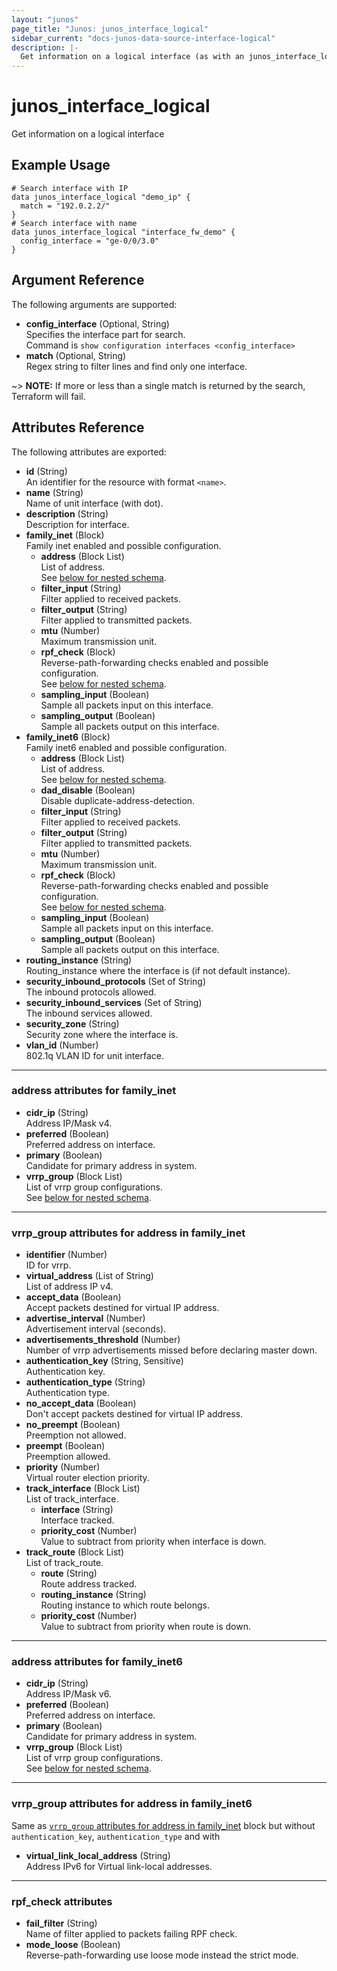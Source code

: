 ```yaml
---
layout: "junos"
page_title: "Junos: junos_interface_logical"
sidebar_current: "docs-junos-data-source-interface-logical"
description: |-
  Get information on a logical interface (as with an junos_interface_logical resource import)
---
```


# junos_interface_logical

Get information on a logical interface

## Example Usage

```hcl
# Search interface with IP
data junos_interface_logical "demo_ip" {
  match = "192.0.2.2/"
}
# Search interface with name
data junos_interface_logical "interface_fw_demo" {
  config_interface = "ge-0/0/3.0"
}
```

## Argument Reference

The following arguments are supported:

- **config_interface** (Optional, String)  
  Specifies the interface part for search.  
  Command is `show configuration interfaces <config_interface>`
- **match** (Optional, String)  
  Regex string to filter lines and find only one interface.

~> **NOTE:** If more or less than a single match is returned by the search, Terraform will fail.

## Attributes Reference

The following attributes are exported:

- **id** (String)  
  An identifier for the resource with format `<name>`.
- **name** (String)  
  Name of unit interface (with dot).
- **description** (String)  
  Description for interface.
- **family_inet** (Block)  
  Family inet enabled and possible configuration.
  - **address** (Block List)  
    List of address.  
    See [below for nested schema](#address-attributes-for-family_inet).
  - **filter_input** (String)  
    Filter applied to received packets.
  - **filter_output** (String)  
    Filter applied to transmitted packets.
  - **mtu** (Number)  
    Maximum transmission unit.
  - **rpf_check** (Block)  
    Reverse-path-forwarding checks enabled and possible configuration.  
    See [below for nested schema](#rpf_check-attributes).
  - **sampling_input** (Boolean)  
    Sample all packets input on this interface.
  - **sampling_output** (Boolean)  
    Sample all packets output on this interface.
- **family_inet6** (Block)  
  Family inet6 enabled and possible configuration.
  - **address** (Block List)  
    List of address.  
    See [below for nested schema](#address-attributes-for-family_inet6).
  - **dad_disable** (Boolean)  
    Disable duplicate-address-detection.
  - **filter_input** (String)  
    Filter applied to received packets.
  - **filter_output** (String)  
    Filter applied to transmitted packets.
  - **mtu** (Number)  
    Maximum transmission unit.
  - **rpf_check** (Block)  
    Reverse-path-forwarding checks enabled and possible configuration.  
    See [below for nested schema](#rpf_check-attributes).
  - **sampling_input** (Boolean)  
    Sample all packets input on this interface.
  - **sampling_output** (Boolean)  
    Sample all packets output on this interface.
- **routing_instance** (String)  
  Routing_instance where the interface is (if not default instance).
- **security_inbound_protocols** (Set of String)  
  The inbound protocols allowed.
- **security_inbound_services** (Set of String)  
  The inbound services allowed.
- **security_zone** (String)  
  Security zone where the interface is.
- **vlan_id** (Number)  
  802.1q VLAN ID for unit interface.

---

### address attributes for family_inet

- **cidr_ip** (String)  
  Address IP/Mask v4.
- **preferred** (Boolean)  
  Preferred address on interface.
- **primary** (Boolean)  
  Candidate for primary address in system.
- **vrrp_group** (Block List)  
  List of vrrp group configurations.  
  See [below for nested schema](#vrrp_group-attributes-for-address-in-family_inet).

---

### vrrp_group attributes for address in family_inet

- **identifier** (Number)  
  ID for vrrp.
- **virtual_address** (List of String)  
  List of address IP v4.
- **accept_data** (Boolean)  
  Accept packets destined for virtual IP address.
- **advertise_interval** (Number)  
  Advertisement interval (seconds).
- **advertisements_threshold** (Number)  
  Number of vrrp advertisements missed before declaring master down.
- **authentication_key** (String, Sensitive)  
  Authentication key.
- **authentication_type** (String)  
  Authentication type.
- **no_accept_data** (Boolean)  
  Don't accept packets destined for virtual IP address.
- **no_preempt** (Boolean)  
  Preemption not allowed.
- **preempt** (Boolean)  
  Preemption allowed.
- **priority** (Number)  
  Virtual router election priority.
- **track_interface** (Block List)  
  List of track_interface.
  - **interface** (String)  
    Interface tracked.
  - **priority_cost** (Number)  
    Value to subtract from priority when interface is down.
- **track_route** (Block List)  
  List of track_route.
  - **route** (String)  
    Route address tracked.
  - **routing_instance** (String)  
    Routing instance to which route belongs.
  - **priority_cost** (Number)  
    Value to subtract from priority when route is down.

---

### address attributes for family_inet6

- **cidr_ip** (String)  
  Address IP/Mask v6.
- **preferred** (Boolean)  
  Preferred address on interface.
- **primary** (Boolean)  
  Candidate for primary address in system.
- **vrrp_group** (Block List)  
  List of vrrp group configurations.  
  See [below for nested schema](#vrrp_group-attributes-for-address-in-family_inet6).

---

### vrrp_group attributes for address in family_inet6

Same as [`vrrp_group` attributes for address in family_inet](#vrrp_group-attributes-for-address-in-family_inet)
block but without `authentication_key`, `authentication_type` and with  

- **virtual_link_local_address** (String)  
  Address IPv6 for Virtual link-local addresses.

---

### rpf_check attributes

- **fail_filter** (String)  
  Name of filter applied to packets failing RPF check.
- **mode_loose** (Boolean)  
  Reverse-path-forwarding use loose mode instead the strict mode.
